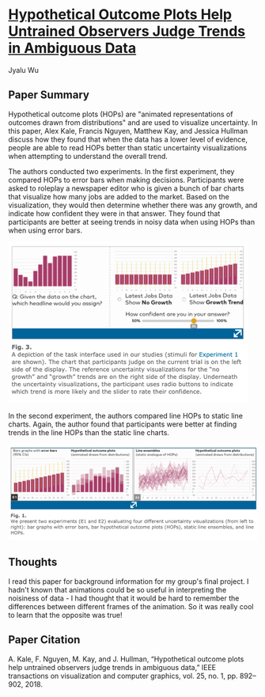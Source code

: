 [Hypothetical Outcome Plots Help Untrained Observers Judge Trends in Ambiguous Data](https://ieeexplore.ieee.org/document/8440816)
===
Jyalu Wu


Paper Summary
---
Hypothetical outcome plots (HOPs) are "animated representations of outcomes drawn from distributions" and are used to visualize uncertainty. In this paper, Alex Kale, Francis Nguyen, Matthew Kay, and Jessica Hullman discuss how they found that when the data has a lower level of evidence, people are able to read HOPs better than static uncertainty visualizations when attempting to understand the overall trend.

The authors conducted two experiments. In the first experiment, they compared HOPs to error bars when making decisions. Participants were asked to roleplay a newspaper editor who is given a bunch of bar charts that visualize how many jobs are added to the market. Based on the visualization, they would then determine whether there was any growth, and indicate how confident they were in that answer. They found that participants are better at seeing trends in noisy data when using HOPs than when using error bars.

![error bars experiment](screenshots/error-bars-experiment.png)

In the second experiment, the authors compared line HOPs to static line charts. Again, the author found that participants were better at finding trends in the line HOPs than the static line charts. 

![graphs from all experiments](screenshots/graphs-from-all-experiments.png)



Thoughts
---
I read this paper for background information for my group's final project. I hadn't known that animations could be so useful in interpreting the noisiness of data - I had thought that it would be hard to remember the differences between different frames of the animation. So it was really cool to learn that the opposite was true!


Paper Citation
---
A. Kale, F. Nguyen, M. Kay, and J. Hullman, “Hypothetical outcome plots help untrained observers judge trends in ambiguous data,” IEEE  transactions  on  visualization  and  computer  graphics,  vol.  25,  no.  1,  pp.  892–902, 2018.